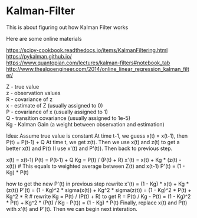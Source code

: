 # Kalman-Filter

This is about figuring out how Kalman Filter works

Here are some online materials

https://scipy-cookbook.readthedocs.io/items/KalmanFiltering.html </br>
https://pykalman.github.io/ </br>
https://www.quantopian.com/lectures/kalman-filters#notebook_tab </br>
http://www.thealgoengineer.com/2014/online_linear_regression_kalman_filter/ </br>

Z - true value </br>
z - observation values </br>
R - covariance of z </br>
x - estimate of Z (usually assigned to 0) </br>
P - covariance of x (usually assigned to 1) </br>
Q - transition covariance (usually assigned to 1e-5) </br>
Kg - Kalman Gain (a weight between observation and estimation) </br>

Idea: 
Assume true value is constant
At time t-1, we guess x(t) = x(t-1), then P(t) = P(t-1) + Q
At time t, we get z(t). Then we use x(t) and z(t) to get a better x(t) and P(t) (I use x'(t) and P'(t)). Then back to previous step.

x(t) = x(t-1)
P(t) = P(t-1) + Q
Kg = P(t) / (P(t) + R)
x'(t) = x(t) + Kg * (z(t) - x(t))     # This equals to weighted average between Z(t) and x(t-1)
P'(t) = (1 - Kg) * P(t)

how to get the new P'(t) in previous step
rewrite x'(t) = (1 - Kg) * x(t) + Kg * (z(t))
P'(t) = (1 - Kg)^2 * sigma(x(t)) + Kg^2 * sigma(z(t))
      = (1 - Kg)^2 * P(t) + Kg^2 * R                      # rewrite Kg = P(t) / (P(t) + R) to get R = P(t) / Kg - P(t)
      = (1 - Kg)^2 * P(t) + Kg^2 * (P(t) / Kg - P(t))
      = (1 - Kg) * P(t)
Finally, replace x(t) and P(t) with x'(t) and P'(t). Then we can begin next interation.
